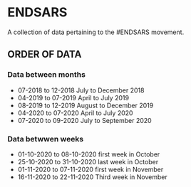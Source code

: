 # ENDSARS

A collection of data pertaining to the #ENDSARS movement.

## ORDER OF DATA

### Data between months

- 07-2018 to 12-2018    July to December 2018
-  04-2019 to 07-2019    April to July 2019
-  08-2019 to 12-2019    August to December 2019
-  04-2020 to 07-2020    April to July 2020
-  07-2020 to 09-2020    July to September 2020

### Data betwwen weeks

- 01-10-2020 to 08-10-2020    first week in October
- 25-10-2020 to 31-10-2020    last week in October
- 01-11-2020 to 07-11-2020    first week in November
- 16-11-2020 to 22-11-2020    Third week in November

